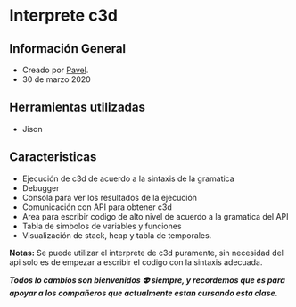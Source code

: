 # Interprete c3d
## Información General
- Creado por [Pavel](https://github.com/PvasquezF).
- 30 de marzo 2020

## Herramientas utilizadas
- Jison

## Caracteristicas
- Ejecución de c3d de acuerdo a la sintaxis de la gramatica
- Debugger
- Consola para ver los resultados de la ejecución
- Comunicación con API para obtener c3d
- Area para escribir codigo de alto nivel de acuerdo a la gramatica del API
- Tabla de simbolos de variables y funciones
- Visualización de stack, heap y tabla de temporales.

**Notas:**
Se puede utilizar el interprete de c3d puramente, sin necesidad del api solo es de empezar a escribir el codigo con la sintaxis adecuada.

***Todos lo cambios son bienvenidos :alien: siempre, y recordemos que es para apoyar a los compañeros que actualmente estan cursando esta clase.***
